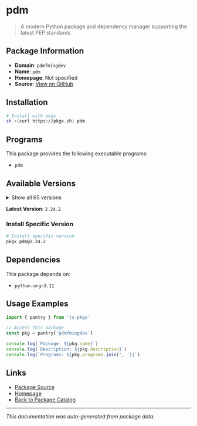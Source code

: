# pdm

> A modern Python package and dependency manager supporting the latest PEP standards

## Package Information

- **Domain**: `pdmfmingdev`
- **Name**: `pdm`
- **Homepage**: Not specified
- **Source**: [View on GitHub](https://github.com/pkgxdev/pantry/tree/main/projects/pdm.fming.dev/package.yml)

## Installation

```bash
# Install with pkgx
sh <(curl https://pkgx.sh) pdm
```

## Programs

This package provides the following executable programs:

- `pdm`

## Available Versions

<details>
<summary>Show all 65 versions</summary>

- `2.24.2`, `2.24.1`, `2.24.0`, `2.23.1`, `2.23.0`
- `2.22.4`, `2.22.3`, `2.22.2`, `2.22.1`, `2.22.0`
- `2.21.0`, `2.20.1`, `2.20.0`, `2.19.3`, `2.19.2`
- `2.19.1`, `2.19.0`, `2.18.2`, `2.18.1`, `2.18.0`
- `2.17.3`, `2.17.2`, `2.17.1`, `2.17.0`, `2.16.1`
- `2.16.0`, `2.15.4`, `2.15.3`, `2.15.2`, `2.15.1`
- `2.15.0`, `2.14.0`, `2.13.3`, `2.13.2`, `2.13.1`
- `2.13.0`, `2.12.4`, `2.12.3`, `2.12.2`, `2.12.1`
- `2.12.0`, `2.11.2`, `2.11.1`, `2.11.0`, `2.10.4`
- `2.10.3`, `2.10.2`, `2.10.1`, `2.10.0`, `2.9.3`
- `2.9.2`, `2.9.1`, `2.9.0`, `2.8.2`, `2.8.1`
- `2.8.0`, `2.7.4`, `2.7.3`, `2.7.2`, `2.7.1`
- `2.7.0`, `2.6.1`, `2.6.0`, `2.5.6`, `2.5.3`

</details>

**Latest Version**: `2.24.2`

### Install Specific Version

```bash
# Install specific version
pkgx pdm@2.24.2
```

## Dependencies

This package depends on:

- `python.org~3.11`

## Usage Examples

```typescript
import { pantry } from 'ts-pkgx'

// Access this package
const pkg = pantry['pdmfmingdev']

console.log(`Package: ${pkg.name}`)
console.log(`Description: ${pkg.description}`)
console.log(`Programs: ${pkg.programs.join(', ')}`)
```

## Links

- [Package Source](https://github.com/pkgxdev/pantry/tree/main/projects/pdm.fming.dev/package.yml)
- [Homepage](#)
- [Back to Package Catalog](../package-catalog.md)

---

*This documentation was auto-generated from package data.*
